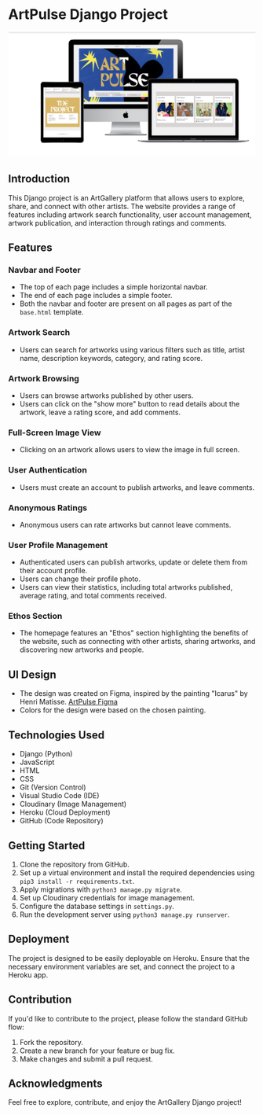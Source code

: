 # ArtPulse Django Project

![ArtGallery Logo](/media/mockup.png)

## Introduction

This Django project is an ArtGallery platform that allows users to explore, share, and connect with other artists. The website provides a range of features including artwork search functionality, user account management, artwork publication, and interaction through ratings and comments.

## Features

### Navbar and Footer

- The top of each page includes a simple horizontal navbar.
- The end of each page includes a simple footer.
- Both the navbar and footer are present on all pages as part of the `base.html` template.


### Artwork Search

- Users can search for artworks using various filters such as title, artist name, description keywords, category, and rating score.

### Artwork Browsing

- Users can browse artworks published by other users.
- Users can click on the "show more" button to read details about the artwork, leave a rating score, and add comments.

### Full-Screen Image View

- Clicking on an artwork allows users to view the image in full screen.

### User Authentication

- Users must create an account to publish artworks, and leave comments.

### Anonymous Ratings

- Anonymous users can rate artworks but cannot leave comments.

### User Profile Management

- Authenticated users can publish artworks, update or delete them from their account profile.
- Users can change their profile photo.
- Users can view their statistics, including total artworks published, average rating, and total comments received.

### Ethos Section

- The homepage features an "Ethos" section highlighting the benefits of the website, such as connecting with other artists, sharing artworks, and discovering new artworks and people.

## UI Design

- The design was created on Figma, inspired by the painting "Icarus" by Henri Matisse. [ArtPulse Figma](https://www.figma.com/file/Dz2mJ6i9WQIjLqTSfUqak9/Untitled?type=design&node-id=0%3A4&mode=design&t=rg41oUqYPTEZzblk-1)
- Colors for the design were based on the chosen painting.

## Technologies Used

- Django (Python)
- JavaScript
- HTML
- CSS
- Git (Version Control)
- Visual Studio Code (IDE)
- Cloudinary (Image Management)
- Heroku (Cloud Deployment)
- GitHub (Code Repository)

## Getting Started

1. Clone the repository from GitHub.
2. Set up a virtual environment and install the required dependencies using `pip3 install -r requirements.txt`.
3. Apply migrations with `python3 manage.py migrate`.
4. Set up Cloudinary credentials for image management.
5. Configure the database settings in `settings.py`.
6. Run the development server using `python3 manage.py runserver`.

## Deployment

The project is designed to be easily deployable on Heroku. Ensure that the necessary environment variables are set, and connect the project to a Heroku app.

## Contribution

If you'd like to contribute to the project, please follow the standard GitHub flow:

1. Fork the repository.
2. Create a new branch for your feature or bug fix.
3. Make changes and submit a pull request.

## Acknowledgments

Feel free to explore, contribute, and enjoy the ArtGallery Django project!
